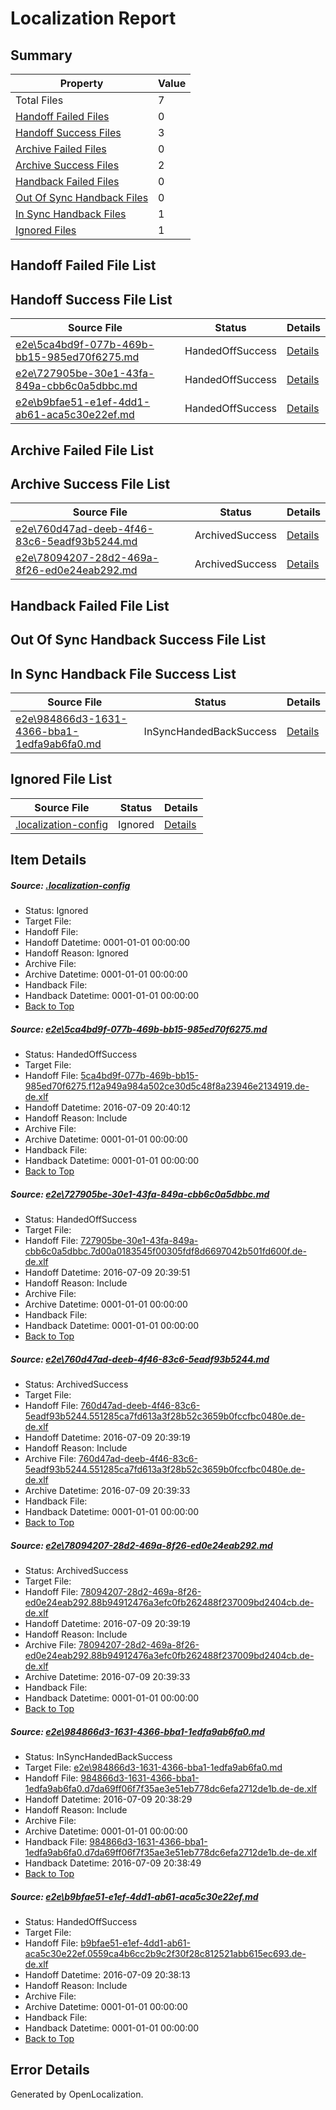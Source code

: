 # <a name='report-top'></a> Localization Report

## Summary
 Property | Value 
 -------- | ----- 
 Total Files | 7
[ Handoff Failed Files ](#handoff-failed-list)| 0
[ Handoff Success Files ](#handoff-success-list)| 3
[ Archive Failed Files ](#archive-failed-list)| 0
[ Archive Success Files ](#archive-success-list)| 2
[ Handback Failed Files ](#handback-failed-list)| 0
[ Out Of Sync Handback Files ](#outofsync-handback-success-list)| 0
[ In Sync Handback Files ](#insync-handback-success-list)| 1
[ Ignored Files ](#ignored-list)| 1

## <a name='handoff-failed-list'></a> Handoff Failed File List

## <a name='handoff-success-list'></a> Handoff Success File List
 Source File | Status | Details 
 ----------- | ------ | ------- 
 [e2e\5ca4bd9f-077b-469b-bb15-985ed70f6275.md](https://github.com/OpenLocalizationTestOrg/oltest/blob/32a0c16492e67d15ec7b4463716c9eafac3f4698/e2e/5ca4bd9f-077b-469b-bb15-985ed70f6275.md) | HandedOffSuccess | [Details](#582a763f442695b6f4865864b0e92424573c42e81)
 [e2e\727905be-30e1-43fa-849a-cbb6c0a5dbbc.md](https://github.com/OpenLocalizationTestOrg/oltest/blob/0554d5b482029c8d28b6bc6ba77b2cac0a7c000e/e2e/727905be-30e1-43fa-849a-cbb6c0a5dbbc.md) | HandedOffSuccess | [Details](#99f5da98b2ca62f0b26a66ce9bfa0b6acff2b08e2)
 [e2e\b9bfae51-e1ef-4dd1-ab61-aca5c30e22ef.md](https://github.com/OpenLocalizationTestOrg/oltest/blob/f894b6e7b6848c64bb741e362242b8975cb9b436/e2e/b9bfae51-e1ef-4dd1-ab61-aca5c30e22ef.md) | HandedOffSuccess | [Details](#dc5f7b0326b136a7bab48a99827a93d16087c98d6)

## <a name='archive-failed-list'></a> Archive Failed File List

## <a name='archive-success-list'></a> Archive Success File List
 Source File | Status | Details 
 ----------- | ------ | ------- 
 [e2e\760d47ad-deeb-4f46-83c6-5eadf93b5244.md](https://github.com/OpenLocalizationTestOrg/oltest/blob/19d7d7a87d9538cdfeafc39933ea2e987d4d86f9/e2e/760d47ad-deeb-4f46-83c6-5eadf93b5244.md) | ArchivedSuccess | [Details](#fecd19964a70fa751b29b30923265a96f36ffdde3)
 [e2e\78094207-28d2-469a-8f26-ed0e24eab292.md](https://github.com/OpenLocalizationTestOrg/oltest/blob/19d7d7a87d9538cdfeafc39933ea2e987d4d86f9/e2e/78094207-28d2-469a-8f26-ed0e24eab292.md) | ArchivedSuccess | [Details](#7534a5f82bc6fc46ae6cfe7762dc9870e479cabd4)

## <a name='handback-failed-list'></a> Handback Failed File List

## <a name='outofsync-handback-success-list'></a> Out Of Sync Handback Success File List

## <a name='insync-handback-success-list'></a> In Sync Handback File Success List
 Source File | Status | Details 
 ----------- | ------ | ------- 
 [e2e\984866d3-1631-4366-bba1-1edfa9ab6fa0.md](https://github.com/OpenLocalizationTestOrg/oltest/blob/55705dda29c17085433e8fa832ad360212859f5f/e2e/984866d3-1631-4366-bba1-1edfa9ab6fa0.md) | InSyncHandedBackSuccess | [Details](#381e236164c49cb1a3b9a47009c13bb33860dd215)

## <a name='ignored-list'></a> Ignored File List
 Source File | Status | Details 
 ----------- | ------ | ------- 
 [.localization-config](https://github.com/OpenLocalizationTestOrg/oltest/blob/32a0c16492e67d15ec7b4463716c9eafac3f4698/.localization-config) | Ignored | [Details](#3d4f252ac210baf56311d7e97dcc2db10974dbd20)

## Item Details
##### <a name='3d4f252ac210baf56311d7e97dcc2db10974dbd20'></a> Source: [.localization-config](https://github.com/OpenLocalizationTestOrg/oltest/blob/32a0c16492e67d15ec7b4463716c9eafac3f4698/.localization-config)
* Status: Ignored
* Target File: 
* Handoff File: 
* Handoff Datetime: 0001-01-01 00:00:00
* Handoff Reason: Ignored
* Archive File: 
* Archive Datetime: 0001-01-01 00:00:00
* Handback File: 
* Handback Datetime: 0001-01-01 00:00:00
* [Back to Top](#report-top)

##### <a name='582a763f442695b6f4865864b0e92424573c42e81'></a> Source: [e2e\5ca4bd9f-077b-469b-bb15-985ed70f6275.md](https://github.com/OpenLocalizationTestOrg/oltest/blob/32a0c16492e67d15ec7b4463716c9eafac3f4698/e2e/5ca4bd9f-077b-469b-bb15-985ed70f6275.md)
* Status: HandedOffSuccess
* Target File: 
* Handoff File: [5ca4bd9f-077b-469b-bb15-985ed70f6275.f12a949a984a502ce30d5c48f8a23946e2134919.de-de.xlf](https://github.com/OpenLocalizationTestOrg/olhandoff-e2e/blob/babc91e7afce965f716e42fc1e8086118bb35fb9/ol-handoff/OpenLocalizationTestOrg/oltest-dede-fly/ci/ht/5ca4bd9f-077b-469b-bb15-985ed70f6275.f12a949a984a502ce30d5c48f8a23946e2134919.de-de.xlf)
* Handoff Datetime: 2016-07-09 20:40:12
* Handoff Reason: Include
* Archive File: 
* Archive Datetime: 0001-01-01 00:00:00
* Handback File: 
* Handback Datetime: 0001-01-01 00:00:00
* [Back to Top](#report-top)

##### <a name='99f5da98b2ca62f0b26a66ce9bfa0b6acff2b08e2'></a> Source: [e2e\727905be-30e1-43fa-849a-cbb6c0a5dbbc.md](https://github.com/OpenLocalizationTestOrg/oltest/blob/0554d5b482029c8d28b6bc6ba77b2cac0a7c000e/e2e/727905be-30e1-43fa-849a-cbb6c0a5dbbc.md)
* Status: HandedOffSuccess
* Target File: 
* Handoff File: [727905be-30e1-43fa-849a-cbb6c0a5dbbc.7d00a0183545f00305fdf8d6697042b501fd600f.de-de.xlf](https://github.com/OpenLocalizationTestOrg/olhandoff-e2e/blob/b59657b90e0a26b05eb29dc7d55b1a11578bf397/ol-handoff/OpenLocalizationTestOrg/oltest-dede-fly/ci/ht/727905be-30e1-43fa-849a-cbb6c0a5dbbc.7d00a0183545f00305fdf8d6697042b501fd600f.de-de.xlf)
* Handoff Datetime: 2016-07-09 20:39:51
* Handoff Reason: Include
* Archive File: 
* Archive Datetime: 0001-01-01 00:00:00
* Handback File: 
* Handback Datetime: 0001-01-01 00:00:00
* [Back to Top](#report-top)

##### <a name='fecd19964a70fa751b29b30923265a96f36ffdde3'></a> Source: [e2e\760d47ad-deeb-4f46-83c6-5eadf93b5244.md](https://github.com/OpenLocalizationTestOrg/oltest/blob/19d7d7a87d9538cdfeafc39933ea2e987d4d86f9/e2e/760d47ad-deeb-4f46-83c6-5eadf93b5244.md)
* Status: ArchivedSuccess
* Target File: 
* Handoff File: [760d47ad-deeb-4f46-83c6-5eadf93b5244.551285ca7fd613a3f28b52c3659b0fccfbc0480e.de-de.xlf](https://github.com/OpenLocalizationTestOrg/olhandoff-e2e/blob/ab3ed49c24b18cb6f7782638a0943a92e0be2883/ol-handoff/OpenLocalizationTestOrg/oltest-dede-fly/ci/ht/760d47ad-deeb-4f46-83c6-5eadf93b5244.551285ca7fd613a3f28b52c3659b0fccfbc0480e.de-de.xlf)
* Handoff Datetime: 2016-07-09 20:39:19
* Handoff Reason: Include
* Archive File: [760d47ad-deeb-4f46-83c6-5eadf93b5244.551285ca7fd613a3f28b52c3659b0fccfbc0480e.de-de.xlf](https://github.com/OpenLocalizationTestOrg/olhandoff-e2e/blob/99d1fc956b32befbc6017356a9224ed8e2694119/ol-archive/OpenLocalizationTestOrg/oltest-dede-fly/ci/ht/760d47ad-deeb-4f46-83c6-5eadf93b5244.551285ca7fd613a3f28b52c3659b0fccfbc0480e.de-de.xlf)
* Archive Datetime: 2016-07-09 20:39:33
* Handback File: 
* Handback Datetime: 0001-01-01 00:00:00
* [Back to Top](#report-top)

##### <a name='7534a5f82bc6fc46ae6cfe7762dc9870e479cabd4'></a> Source: [e2e\78094207-28d2-469a-8f26-ed0e24eab292.md](https://github.com/OpenLocalizationTestOrg/oltest/blob/19d7d7a87d9538cdfeafc39933ea2e987d4d86f9/e2e/78094207-28d2-469a-8f26-ed0e24eab292.md)
* Status: ArchivedSuccess
* Target File: 
* Handoff File: [78094207-28d2-469a-8f26-ed0e24eab292.88b94912476a3efc0fb262488f237009bd2404cb.de-de.xlf](https://github.com/OpenLocalizationTestOrg/olhandoff-e2e/blob/ab3ed49c24b18cb6f7782638a0943a92e0be2883/ol-handoff/OpenLocalizationTestOrg/oltest-dede-fly/ci/ht/78094207-28d2-469a-8f26-ed0e24eab292.88b94912476a3efc0fb262488f237009bd2404cb.de-de.xlf)
* Handoff Datetime: 2016-07-09 20:39:19
* Handoff Reason: Include
* Archive File: [78094207-28d2-469a-8f26-ed0e24eab292.88b94912476a3efc0fb262488f237009bd2404cb.de-de.xlf](https://github.com/OpenLocalizationTestOrg/olhandoff-e2e/blob/99d1fc956b32befbc6017356a9224ed8e2694119/ol-archive/OpenLocalizationTestOrg/oltest-dede-fly/ci/ht/78094207-28d2-469a-8f26-ed0e24eab292.88b94912476a3efc0fb262488f237009bd2404cb.de-de.xlf)
* Archive Datetime: 2016-07-09 20:39:33
* Handback File: 
* Handback Datetime: 0001-01-01 00:00:00
* [Back to Top](#report-top)

##### <a name='381e236164c49cb1a3b9a47009c13bb33860dd215'></a> Source: [e2e\984866d3-1631-4366-bba1-1edfa9ab6fa0.md](https://github.com/OpenLocalizationTestOrg/oltest/blob/55705dda29c17085433e8fa832ad360212859f5f/e2e/984866d3-1631-4366-bba1-1edfa9ab6fa0.md)
* Status: InSyncHandedBackSuccess
* Target File: [e2e\984866d3-1631-4366-bba1-1edfa9ab6fa0.md](https://github.com/OpenLocalizationTestOrg/oltest-dede-fly/blob/cc577b4d4dfece04801e113d35167b23eba4cb68/e2e/984866d3-1631-4366-bba1-1edfa9ab6fa0.md)
* Handoff File: [984866d3-1631-4366-bba1-1edfa9ab6fa0.d7da69ff06f7f35ae3e51eb778dc6efa2712de1b.de-de.xlf](https://github.com/OpenLocalizationTestOrg/olhandoff-e2e/blob/cc923965c6a23fb35a5fc9a472a10acee6feb5fc/ol-handoff/OpenLocalizationTestOrg/oltest-dede-fly/ci/ht/984866d3-1631-4366-bba1-1edfa9ab6fa0.d7da69ff06f7f35ae3e51eb778dc6efa2712de1b.de-de.xlf)
* Handoff Datetime: 2016-07-09 20:38:29
* Handoff Reason: Include
* Archive File: 
* Archive Datetime: 0001-01-01 00:00:00
* Handback File: [984866d3-1631-4366-bba1-1edfa9ab6fa0.d7da69ff06f7f35ae3e51eb778dc6efa2712de1b.de-de.xlf](https://github.com/OpenLocalizationTestOrg/olhandback-e2e/blob/4d8123405982f96b616506caf8016296b89e070a/ol-handback/OpenLocalizationTestOrg/oltest-dede-fly/ci/ht/984866d3-1631-4366-bba1-1edfa9ab6fa0.d7da69ff06f7f35ae3e51eb778dc6efa2712de1b.de-de.xlf)
* Handback Datetime: 2016-07-09 20:38:49
* [Back to Top](#report-top)

##### <a name='dc5f7b0326b136a7bab48a99827a93d16087c98d6'></a> Source: [e2e\b9bfae51-e1ef-4dd1-ab61-aca5c30e22ef.md](https://github.com/OpenLocalizationTestOrg/oltest/blob/f894b6e7b6848c64bb741e362242b8975cb9b436/e2e/b9bfae51-e1ef-4dd1-ab61-aca5c30e22ef.md)
* Status: HandedOffSuccess
* Target File: 
* Handoff File: [b9bfae51-e1ef-4dd1-ab61-aca5c30e22ef.0559ca4b6cc2b9c2f30f28c812521abb615ec693.de-de.xlf](https://github.com/OpenLocalizationTestOrg/olhandoff-e2e/blob/45942a37746b745c815cf2ca0bdd88972097fa85/ol-handoff/OpenLocalizationTestOrg/oltest-dede-fly/ci/ht/b9bfae51-e1ef-4dd1-ab61-aca5c30e22ef.0559ca4b6cc2b9c2f30f28c812521abb615ec693.de-de.xlf)
* Handoff Datetime: 2016-07-09 20:38:13
* Handoff Reason: Include
* Archive File: 
* Archive Datetime: 0001-01-01 00:00:00
* Handback File: 
* Handback Datetime: 0001-01-01 00:00:00
* [Back to Top](#report-top)


## Error Details

Generated by OpenLocalization.
